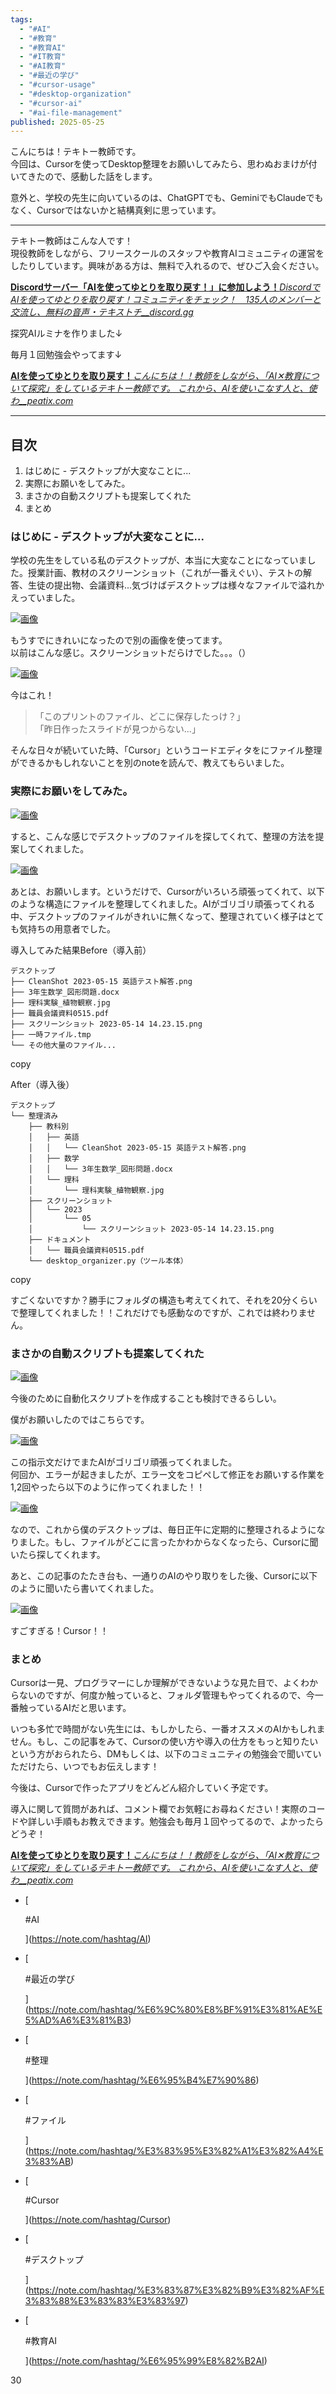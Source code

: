```yaml
---
tags:
  - "#AI"
  - "#教育"
  - "#教育AI"
  - "#IT教育"
  - "#AI教育"
  - "#最近の学び"
  - "#cursor-usage"
  - "#desktop-organization"
  - "#cursor-ai"
  - "#ai-file-management"
published: 2025-05-25
---
```


こんにちは！テキトー教師です。  
今回は、Cursorを使ってDesktop整理をお願いしてみたら、思わぬおまけが付いてきたので、感動した話をします。

意外と、学校の先生に向いているのは、ChatGPTでも、GeminiでもClaudeでもなく、Cursorではないかと結構真剣に思っています。

---

テキトー教師はこんな人です！  
現役教師をしながら、フリースクールのスタッフや教育AIコミュニティの運営をしたりしています。興味がある方は、無料で入れるので、ぜひご入会ください。

[**Discordサーバー「AIを使ってゆとりを取り戻す！」に参加しよう！**_DiscordでAIを使ってゆとりを取り戻す！コミュニティをチェック！　135人のメンバーと交流し、無料の音声・テキストチ__discord.gg_](https://discord.gg/bUbvStn98d)[](https://discord.gg/bUbvStn98d)

探究AIルミナを作りました↓

[](https://note.com/tekitooooo/n/ne1599b9889c8)

毎月１回勉強会やってます↓

[**AIを使ってゆとりを取り戻す！**_こんにちは！！教師をしながら、「AI✕教育について探究」をしているテキトー教師です。 これから、AIを使いこなす人と、使わ__peatix.com_](https://peatix.com/event/4400962)[](https://peatix.com/event/4400962)

---

## 目次

1. はじめに - デスクトップが大変なことに...
2. 実際にお願いをしてみた。
3. まさかの自動スクリプトも提案してくれた
4. まとめ

### はじめに - デスクトップが大変なことに...

学校の先生をしている私のデスクトップが、本当に大変なことになっていました。授業計画、教材のスクリーンショット（これが一番えぐい）、テストの解答、生徒の提出物、会議資料...気づけばデスクトップは様々なファイルで溢れかえっていました。

[![画像](https://assets.st-note.com/img/1748153823-zOlAIXVGyBrm4s8Rvx0petgq.png?width=1200)](https://assets.st-note.com/img/1748153823-zOlAIXVGyBrm4s8Rvx0petgq.png?width=2000&height=2000&fit=bounds&quality=85)

もうすでにきれいになったので別の画像を使ってます。  
以前はこんな感じ。スクリーンショットだらけでした。。。（）

[![画像](https://assets.st-note.com/img/1748153900-L2cVF9lhvkHU0psfYbBNTnSq.png?width=1200)](https://assets.st-note.com/img/1748153900-L2cVF9lhvkHU0psfYbBNTnSq.png?width=2000&height=2000&fit=bounds&quality=85)

今はこれ！

> 「このプリントのファイル、どこに保存したっけ？」  
> 「昨日作ったスライドが見つからない...」

そんな日々が続いていた時、「Cursor」というコードエディタをにファイル整理ができるかもしれないことを別のnoteを読んで、教えてもらいました。

### 実際にお願いをしてみた。

[![画像](https://assets.st-note.com/img/1748154038-zTWkJOXYg4dSL7A31ayCefpV.png?width=1200)](https://assets.st-note.com/img/1748154038-zTWkJOXYg4dSL7A31ayCefpV.png?width=2000&height=2000&fit=bounds&quality=85)

すると、こんな感じでデスクトップのファイルを探してくれて、整理の方法を提案してくれました。

[![画像](https://assets.st-note.com/img/1748154065-7sEfw3rmp9azqv2h8YKFk14t.png?width=1200)](https://assets.st-note.com/img/1748154065-7sEfw3rmp9azqv2h8YKFk14t.png?width=2000&height=2000&fit=bounds&quality=85)

あとは、お願いします。というだけで、Cursorがいろいろ頑張ってくれて、以下のような構造にファイルを整理してくれました。AIがゴリゴリ頑張ってくれる中、デスクトップのファイルがきれいに無くなって、整理されていく様子はとても気持ちの用意者でした。

導入してみた結果Before（導入前）

```
デスクトップ
├── CleanShot 2023-05-15 英語テスト解答.png
├── 3年生数学_図形問題.docx
├── 理科実験_植物観察.jpg
├── 職員会議資料0515.pdf
├── スクリーンショット 2023-05-14 14.23.15.png
├── 一時ファイル.tmp
└── その他大量のファイル...
```

copy

After（導入後）

```
デスクトップ
└── 整理済み
    ├── 教科別
    │   ├── 英語
    │   │   └── CleanShot 2023-05-15 英語テスト解答.png
    │   ├── 数学
    │   │   └── 3年生数学_図形問題.docx
    │   └── 理科
    │       └── 理科実験_植物観察.jpg
    ├── スクリーンショット
    │   └── 2023
    │       └── 05
    │           └── スクリーンショット 2023-05-14 14.23.15.png
    ├── ドキュメント
    │   └── 職員会議資料0515.pdf
    └── desktop_organizer.py（ツール本体）
```

copy

すごくないですか？勝手にフォルダの構造も考えてくれて、それを20分くらいで整理してくれました！！これだけでも感動なのですが、これでは終わりません。

### まさかの自動スクリプトも提案してくれた

[![画像](https://assets.st-note.com/img/1748154413-150e2jJMEKiqB9UAmYD7PFCv.png?width=1200)](https://assets.st-note.com/img/1748154413-150e2jJMEKiqB9UAmYD7PFCv.png?width=2000&height=2000&fit=bounds&quality=85)

今後のために自動化スクリプトを作成することも検討できるらしい。

僕がお願いしたのではこちらです。

[![画像](https://assets.st-note.com/img/1748154456-9LaiR2KJbdWoCXuGxElOYr7F.png)](https://assets.st-note.com/img/1748154456-9LaiR2KJbdWoCXuGxElOYr7F.png?width=2000&height=2000&fit=bounds&quality=85)

この指示文だけでまたAIがゴリゴリ頑張ってくれました。  
何回か、エラーが起きましたが、エラー文をコピペして修正をお願いする作業を1,2回やったら以下のように作ってくれました！！

[![画像](https://assets.st-note.com/img/1748154546-9jyrwQAL0DvqpUHBs5xJh7S2.png?width=1200)](https://assets.st-note.com/img/1748154546-9jyrwQAL0DvqpUHBs5xJh7S2.png?width=2000&height=2000&fit=bounds&quality=85)

なので、これから僕のデスクトップは、毎日正午に定期的に整理されるようになりました。もし、ファイルがどこに言ったかわからなくなったら、Cursorに聞いたら探してくれます。

あと、この記事のたたき台も、一通りのAIのやり取りをした後、Cursorに以下のように聞いたら書いてくれました。

[![画像](https://assets.st-note.com/img/1748154923-Vb8xcOrv6gJtosqXB7LDf4hR.png?width=1200)](https://assets.st-note.com/img/1748154923-Vb8xcOrv6gJtosqXB7LDf4hR.png?width=2000&height=2000&fit=bounds&quality=85)

すごすぎる！Cursor！！

### まとめ

Cursorは一見、プログラマーにしか理解ができないような見た目で、よくわからないのですが、何度か触っていると、フォルダ管理もやってくれるので、今一番触っているAIだと思います。

いつも多忙で時間がない先生には、もしかしたら、一番オススメのAIかもしれません。もし、この記事をみて、Cursorの使い方や導入の仕方をもっと知りたいという方がおられたら、DMもしくは、以下のコミュニティの勉強会で聞いていただけたら、いつでもお伝えします！

今後は、Cursorで作ったアプリをどんどん紹介していく予定です。

導入に関して質問があれば、コメント欄でお気軽にお尋ねください！実際のコードや詳しい手順もお教えできます。勉強会も毎月１回やってるので、よかったらどうぞ！

[**AIを使ってゆとりを取り戻す！**_こんにちは！！教師をしながら、「AI✕教育について探究」をしているテキトー教師です。 これから、AIを使いこなす人と、使わ__peatix.com_](https://peatix.com/event/4400962)[](https://peatix.com/event/4400962)

  

- [
    
    #AI
    
    
    
    ](https://note.com/hashtag/AI)
- [
    
    #最近の学び
    
    
    
    ](https://note.com/hashtag/%E6%9C%80%E8%BF%91%E3%81%AE%E5%AD%A6%E3%81%B3)
- [
    
    #整理
    
    
    
    ](https://note.com/hashtag/%E6%95%B4%E7%90%86)
- [
    
    #ファイル
    
    
    
    ](https://note.com/hashtag/%E3%83%95%E3%82%A1%E3%82%A4%E3%83%AB)
- [
    
    #Cursor
    
    
    
    ](https://note.com/hashtag/Cursor)
- [
    
    #デスクトップ
    
    
    
    ](https://note.com/hashtag/%E3%83%87%E3%82%B9%E3%82%AF%E3%83%88%E3%83%83%E3%83%97)
- [
    
    #教育AI
    
    
    
    ](https://note.com/hashtag/%E6%95%99%E8%82%B2AI)

30